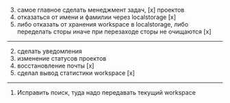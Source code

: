 <!-- 1. сделать страницу задачи, так же сделать переход на страницу задачи в поиске -->
<!-- 2. сделать страницу мои задачи -->
3. самое главное сделать менеджмент задач, [x] проектов
4. отказаться от имени и фамилии через localstorage [x]
5. либо отказать от хранения workspace в localstorage, либо переделать сторы иначе при перезаходе сторы не очищаются [x]

---

<!-- 1. успеть сделать аналитику -->
2. сделать уведомления
3. изменение статусов проектов
3. восстановление почты [x]
4. сделал вывод статистики workspace [x]

---

1. Исправить поиск, туда надо передавать текущий workspace
